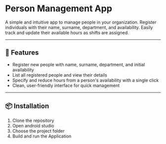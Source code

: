# Person Management App

A simple and intuitive app to manage people in your organization. Register individuals with their name, surname, department, and availability. Easily track and update their available hours as shifts are assigned.

---

## 🚀 Features

- Register new people with name, surname, department, and initial availability
- List all registered people and view their details
- Specify and reduce hours from a person's availability with a single click
- Clean, user-friendly interface for quick management

---

## 📦 Installation

1. Clone the repository
2. Open android studio
3. Choose the project folder
4. Build and run the Application
